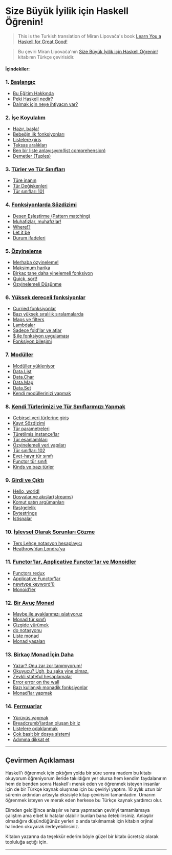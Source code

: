 Size Büyük İyilik için Haskell Öğrenin!
===================================

> This is the Turkish translation of  Miran Lipovača's book [Learn You a Haskell for Great Good!](http://learnyouahaskell.com)

> Bu çeviri Miran Lipovača'nın [Size Büyük İyilik için Haskell Öğrenin!](http://learnyouahaskell.com) kitabının Türkçe çevirisidir. 

#### İçindekiler:
### 1. [Başlangıç](/tr/01-introduction.md)
  * [Bu Eğitim Hakkında](/tr/01-introduction.md#bu-eğitim-hakkında)
  * [Peki Haskell nedir?](/tr/01-introduction.md#peki-haskell-nedir)
  * [Dalmak için neye ihtiyacın var?](/tr/01-introduction.md#dalmak-için-neye-ihtiyacın-var)
### 2. [İşe Koyulalım](/tr/02-starting-out.md)
  * [Hazır, başla!](/tr/02-starting-out.md#hazır-başla)
  * [Bebeğin ilk fonksiyonları](/tr/02-starting-out.md#bebeğin-ilk-fonksiyonları)
  * [Listelere giriş](/tr/02-starting-out.md#listelere-giriş)
  * [Teksas aralıkları](/tr/02-starting-out.md#teksas-aralıkları)
  * [Ben bir liste anlayışıyım(list comprehension)](/tr/02-starting-out.md#ben-bir-liste-anlayışıyımlist-comprehension)
  * [Demetler (Tuples)](/tr/02-starting-out.md#demetler-tuples)
### 3. [Türler ve Tür Sınıfları](/tr/03-types-and-typeclasses.md)
  * [Türe inanın](/tr/03-types-and-typeclasses.md#türe-inanın)
  * [Tür Değişkenleri](/tr/03-types-and-typeclasses.md#tür-değişkenleri)
  * [Tür sınıfları 101](/tr/03-types-and-typeclasses.md#tür-sınıfları-101)
### 4. [Fonksiyonlarda Sözdizimi](/tr/04-syntax-in-functions.md)
  * [Desen Eşleştirme (Pattern matching)](/tr/04-syntax-in-functions.md#desen-eşleştirme-pattern-matching)
  * [Muhafızlar, muhafızlar!](/tr/04-syntax-in-functions.md#muhafızlar-muhafızlar)
  * [Where!?](/tr/04-syntax-in-functions.md#where)
  * [Let it be](/tr/04-syntax-in-functions.md#let-it-be)
  * [Durum ifadeleri](/tr/04-syntax-in-functions.md#durum-ifadeleri)
### 5. [Özyineleme](/tr/05-recursion.md)
  * [Merhaba özyineleme!](/tr/05-recursion.md#merhaba-özyineleme)
  * [Maksimum harika](/tr/05-recursion.md#maksimum-harika)
  * [Birkaç tane daha yinelemeli fonksiyon](/tr/05-recursion.md#birkaç-tane-daha-yinelemeli-fonksiyon)
  * [Quick, sort!](/tr/05-recursion.md#quick-sort)
  * [Özyinelemeli Düşünme](/tr/05-recursion.md#özyinelemeli-düşünme)
### 6. [Yüksek dereceli fonksiyonlar](/tr/06-higher-order-functions.md)
  * [Curried fonksiyonlar](/tr/06-higher-order-functions.md#curried-fonksiyonlar)
  * [Bazı yüksek sıralılık sıralamalarda](/tr/06-higher-order-functions.md#bazı-yüksek-sıralılık-sıralamalarda)
  * [Maps ve filters](/tr/06-higher-order-functions.md#maps-ve-filters)
  * [Lambdalar](/tr/06-higher-order-functions.md#lambdalar)
  * [Sadece fold'lar ve atlar](/tr/06-higher-order-functions.md#sadece-foldlar-ve-atlar)
  * [$ ile fonksiyon uygulaması](/tr/06-higher-order-functions.md#-ile-fonksiyon-uygulaması)
  * [Fonksiyon bileşimi](/tr/06-higher-order-functions.md#fonksiyon-bileşimi)
### 7. [Modüller](/tr/07-modules.md)
  * [Modüller yükleniyor](/tr/07-modules.md#modüller-yükleniyor)
  * [Data.List](/tr/07-modules.md#datalist)
  * [Data.Char](/tr/07-modules.md#datachar)
  * [Data.Map](/tr/07-modules.md#datamap)
  * [Data.Set](/tr/07-modules.md#dataset)
  * [Kendi modüllerinizi yapmak](/tr/07-modules.md#kendi-modüllerinizi-yapmak)
### 8. [Kendi Türlerimizi ve Tür Sınıflarımızı Yapmak](/tr/08-making-our-own-types-and-typeclasses.md)
  * [Cebirsel veri türlerine giriş](/tr/08-making-our-own-types-and-typeclasses.md#cebirsel-veri-türlerine-giriş)
  * [Kayıt Sözdizimi](/tr/08-making-our-own-types-and-typeclasses.md#kayıt-sözdizimi)
  * [Tür parametreleri](/tr/08-making-our-own-types-and-typeclasses.md#tür-parametreleri)
  * [Türetilmiş instance'lar](/tr/08-making-our-own-types-and-typeclasses.md#türetilmiş-instancelar)
  * [Tür eşanlamlıları](/tr/08-making-our-own-types-and-typeclasses.md#tür-eşanlamlıları)
  * [Özyinelemeli veri yapıları](/tr/08-making-our-own-types-and-typeclasses.md#özyinelemeli-veri-yapıları)
  * [Tür sınıfları 102](/tr/08-making-our-own-types-and-typeclasses.md#tür-sınıfları-102)
  * [Evet-hayır tür sınıfı](/tr/08-making-our-own-types-and-typeclasses.md#evet-hayır-tür-sınıfı)
  * [Functor tür sınıfı](/tr/08-making-our-own-types-and-typeclasses.md#functor-tür-sınıfı)
  * [Kinds ve bazı türler](/tr/08-making-our-own-types-and-typeclasses.md#kinds-ve-bazı-türler)
### 9. [Girdi ve Çıktı](/tr/09-input-and-output.md)
  * [Hello, world!](/tr/09-input-and-output.md#hello-world)
  * [Dosyalar ve akışlar(streams)](/tr/09-input-and-output.md#dosyalar-ve-akışlarstreams)
  * [Komut satırı argümanları](/tr/09-input-and-output.md#komut-satırı-argümanları)
  * [Rastgelelik](/tr/09-input-and-output.md#rastgelelik)
  * [Bytestrings](/tr/09-input-and-output.md#bytestrings)
  * [İstisnalar](/tr/09-input-and-output.md#i̇stisnalar)
### 10. [İşlevsel Olarak Sorunları Çözme](/tr/10-functionally-solving-problems.md)
  * [Ters Lehçe notasyon hesaplayıcı](/tr/10-functionally-solving-problems.md#ters-lehçe-notasyon-hesaplayıcı)
  * [Heathrow'dan Londra'ya](/tr/10-functionally-solving-problems.md#heathrowdan-londraya)
### 11. [Functor'lar, Applicative Functor'lar ve Monoidler](/tr/11-functors-applicative-functors-and-monoids.md)
  * [Functors redux](/tr/11-functors-applicative-functors-and-monoids.md#functors-redux)
  * [Applicative Functor'lar](/tr/11-functors-applicative-functors-and-monoids.md#applicative-functorlar)
  * [newtype keyword'ü](/tr/11-functors-applicative-functors-and-monoids.md#newtype-keywordü)
  * [Monoid'ler](/tr/11-functors-applicative-functors-and-monoids.md#monoidler)
### 12. [Bir Avuç Monad](/tr/12-a-fistful-of-monads.md)
  * [Maybe ile ayaklarımızı ıslatıyoruz](/tr/12-a-fistful-of-monads.md#maybe-ile-ayaklarımızı-ıslatıyoruz)
  * [Monad tür sınıfı](/tr/12-a-fistful-of-monads.md#monad-tür-sınıfı)
  * [Çizgide yürümek](/tr/12-a-fistful-of-monads.md#çizgide-yürümek)
  * [do notasyonu](/tr/12-a-fistful-of-monads.md#do-notasyonu)
  * [Liste monad](/tr/12-a-fistful-of-monads.md#liste-monad)
  * [Monad yasaları](/tr/12-a-fistful-of-monads.md#monad-yasaları)
### 13. [Birkaç Monad İçin Daha](/tr/13-for-a-few-monads-more.md)
  * [Yazar? Onu zar zor tanımıyorum!](/tr/13-for-a-few-monads-more.md#yazar-onu-zar-zor-tanımıyorum)
  * [Okuyucu? Ugh, bu şaka yine olmaz.](/tr/13-for-a-few-monads-more.md#okuyucu-ugh-bu-şaka-yine-olmaz)
  * [Zevkli stateful hesaplamalar](/tr/13-for-a-few-monads-more.md#zevkli-stateful-hesaplamalar)
  * [Error error on the wall](/tr/13-for-a-few-monads-more.md#error-error-on-the-wall)
  * [Bazı kullanışlı monadik fonksiyonlar](/tr/13-for-a-few-monads-more.md#bazı-kullanışlı-monadik-fonksiyonlar)
  * [Monad'lar yapmak](/tr/13-for-a-few-monads-more.md#monadlar-yapmak)
### 14. [Fermuarlar](/tr/14-zippers.md)
  * [Yürüyüş yapmak](/tr/14-zippers.md#yürüyüş-yapmak)
  * [Breadcrumb'lardan oluşan bir iz](/tr/14-zippers.md#breadcrumblardan-oluşan-bir-iz)
  * [Listelere odaklanmak](/tr/14-zippers.md#listelere-odaklanmak)
  * [Çok basit bir dosya sistemi](/tr/14-zippers.md#çok-basit-bir-dosya-sistemi)
  * [Adımına dikkat et](/tr/14-zippers.md#adımına-dikkat-et)

***

Çevirmen Açıklaması
-----------------------------------

Haskell'ı öğrenmek için çıktığım yolda bir süre sonra madem bu kitabı okuyorum öğreniyorum ileride takıldığım yer olursa hem kendim faydalanırım hem de benden sonra 
Haskell'ı merak eden ve öğrenmek isteyen insanlar için de bir Türkçe kaynak oluşması için bu çeviriyi yaptım. 10 aylık uzun bir sürenin ardından artısıyla eksisiyle kitap 
çevirisini tamamladım. Umarım öğrenmek isteyen ve merak eden herkese bu Türkçe kaynak yardımcı olur.

Elimden geldiğince anlaşılır ve hata yapmadan çeviriyi tamamlamaya çalıştım ama elbet ki hatalar olabilir bunları bana iletebilirsiniz.
Anlaşılır olmadığını düşündüğünüz yerleri o anda takılmamak için kitabın orjinal halinden okuyarak ilerleyebilirsiniz. 

Kitabın yazarına da teşekkür ederim böyle güzel bir kitabı ücretsiz olarak topluluğa açtığı için. 

-----------------------------------
